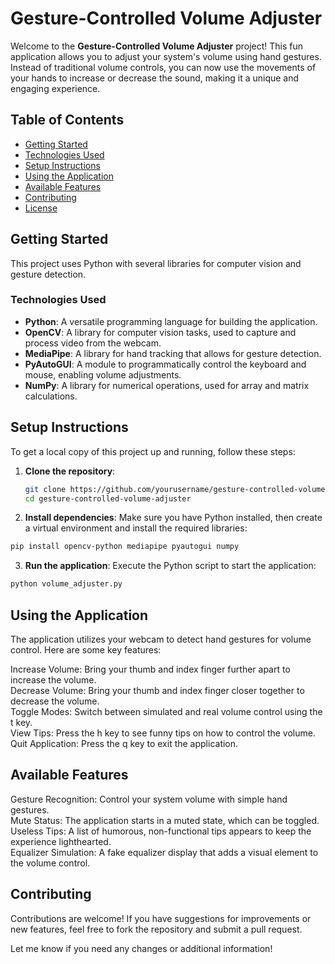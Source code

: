 # Gesture-Controlled Volume Adjuster

Welcome to the **Gesture-Controlled Volume Adjuster** project! This fun application allows you to adjust your system's volume using hand gestures. Instead of traditional volume controls, you can now use the movements of your hands to increase or decrease the sound, making it a unique and engaging experience.

## Table of Contents
- [Getting Started](#getting-started)
- [Technologies Used](#technologies-used)
- [Setup Instructions](#setup-instructions)
- [Using the Application](#using-the-application)
- [Available Features](#available-features)
- [Contributing](#contributing)
- [License](#license)

## Getting Started

This project uses Python with several libraries for computer vision and gesture detection.

### Technologies Used
- **Python**: A versatile programming language for building the application.
- **OpenCV**: A library for computer vision tasks, used to capture and process video from the webcam.
- **MediaPipe**: A library for hand tracking that allows for gesture detection.
- **PyAutoGUI**: A module to programmatically control the keyboard and mouse, enabling volume adjustments.
- **NumPy**: A library for numerical operations, used for array and matrix calculations.

## Setup Instructions

To get a local copy of this project up and running, follow these steps:

1. **Clone the repository**:
   ```bash
   git clone https://github.com/yourusername/gesture-controlled-volume-adjuster.git
   cd gesture-controlled-volume-adjuster
2.  **Install dependencies**: Make sure you have Python installed, then create a virtual environment and install the required libraries:

   ```bash
  pip install opencv-python mediapipe pyautogui numpy
  ```
3.  **Run the application**: Execute the Python script to start the application:

  ```bash
  python volume_adjuster.py
  ```
## Using the Application
The application utilizes your webcam to detect hand gestures for volume control. Here are some key features:

Increase Volume: Bring your thumb and index finger further apart to increase the volume.\
Decrease Volume: Bring your thumb and index finger closer together to decrease the volume.\
Toggle Modes: Switch between simulated and real volume control using the t key.\
View Tips: Press the h key to see funny tips on how to control the volume.\
Quit Application: Press the q key to exit the application.
## Available Features
Gesture Recognition: Control your system volume with simple hand gestures.\
Mute Status: The application starts in a muted state, which can be toggled.\
Useless Tips: A list of humorous, non-functional tips appears to keep the experience lighthearted.\
Equalizer Simulation: A fake equalizer display that adds a visual element to the volume control.
## Contributing
Contributions are welcome! If you have suggestions for improvements or new features, feel free to fork the repository and submit a pull request.

Let me know if you need any changes or additional information!
